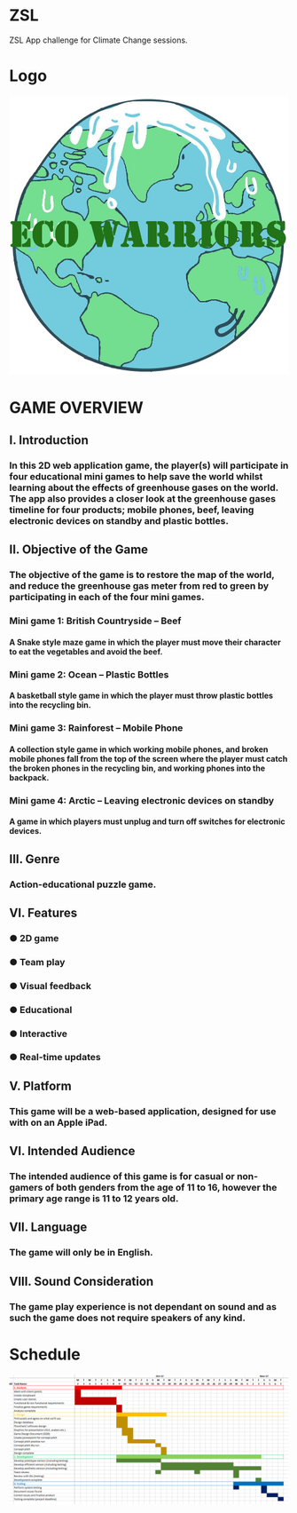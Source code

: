 # ZSL
ZSL App challenge for Climate Change sessions.

# Logo 

![Logo](https://github.com/Oliver-Slape/ZSL/blob/master/logo.jpg)

# GAME OVERVIEW

## I. Introduction

### In this 2D web application game, the player(s) will participate in four educational mini games to help save the world whilst learning about the effects of greenhouse gases on the world. The app also provides a closer look at the greenhouse gases timeline for four products; mobile phones, beef, leaving electronic devices on standby and plastic bottles. 

## II. Objective of the Game

### The objective of the game is to restore the map of the world, and reduce the greenhouse gas meter from red to green by participating in each of the four mini games.

### Mini game 1: British Countryside – Beef
#### A Snake style maze game in which the player must move their character to eat the vegetables and avoid the beef.

### Mini game 2: Ocean – Plastic Bottles
#### A basketball style game in which the player must throw plastic bottles into the recycling bin.

### Mini game 3: Rainforest – Mobile Phone
#### A collection style game in which working mobile phones, and broken mobile phones fall from the top of the screen where the player must catch the broken phones in the recycling bin, and working phones into the backpack.

### Mini game 4: Arctic – Leaving electronic devices on standby
#### A game in which players must unplug and turn off switches for electronic devices.

## III. Genre

### Action-educational puzzle game.

## VI. Features

### ●	2D game
### ●	Team play
### ●	Visual feedback
### ●	Educational
### ●	Interactive
### ●	Real-time updates


## V. Platform

### This game will be a web-based application, designed for use with on an Apple iPad.


## VI. Intended Audience

### The intended audience of this game is for casual or non-gamers of both genders from the age of 11 to 16, however the primary age range is 11 to 12 years old. 

## VII. Language

### The game will only be in English.

## VIII. Sound Consideration

### The game play experience is not dependant on sound and as such the game does not require speakers of any kind.

# Schedule

![Gantt](https://github.com/Oliver-Slape/ZSL/blob/master/Gantt.fw.png)



